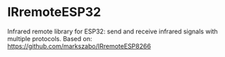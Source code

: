 # IRremoteESP32
Infrared remote library for ESP32: send and receive infrared signals with multiple protocols. Based on: https://github.com/markszabo/IRremoteESP8266
